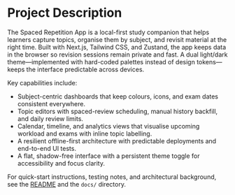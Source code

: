 # Project Description

The Spaced Repetition App is a local-first study companion that helps learners capture topics, organise them by subject, and revisit material at the right time. Built with Next.js, Tailwind CSS, and Zustand, the app keeps data in the browser so revision sessions remain private and fast. A dual light/dark theme—implemented with hard-coded palettes instead of design tokens—keeps the interface predictable across devices.

Key capabilities include:

- Subject-centric dashboards that keep colours, icons, and exam dates consistent everywhere.
- Topic editors with spaced-review scheduling, manual history backfill, and daily review limits.
- Calendar, timeline, and analytics views that visualise upcoming workload and exams with inline topic labelling.
- A resilient offline-first architecture with predictable deployments and end-to-end UI tests.
- A flat, shadow-free interface with a persistent theme toggle for accessibility and focus clarity.

For quick-start instructions, testing notes, and architectural background, see the [README](README.md) and the `docs/` directory.
